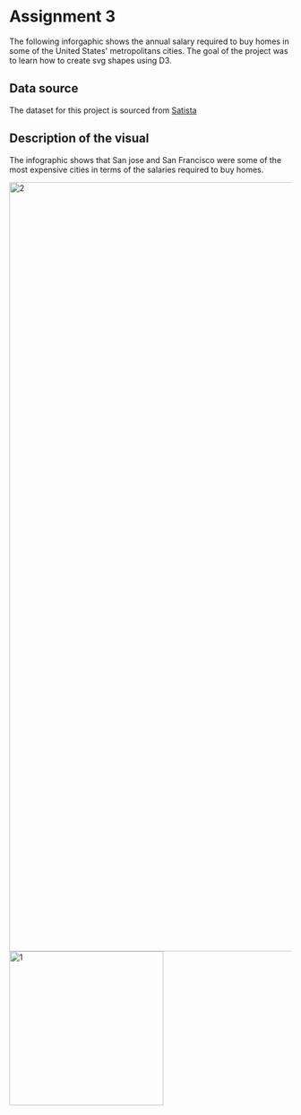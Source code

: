 # Assignment 3

The following inforgaphic shows the annual salary required to buy homes in some of the United States' metropolitans cities. The goal of the project was to learn how to create svg shapes using D3.

## Data source

The dataset for this project is sourced from [Satista](https://www-statista-com.ezproxy.pratt.edu/statistics/1235757/salary-needed-to-buy-median-priced-home-usa-by-metro/)

## Description of the visual

The infographic shows that San jose and San Francisco were some of the most expensive cities in terms of the salaries required to buy homes.

<img width="1373" alt="2" src="https://user-images.githubusercontent.com/102167360/192171893-cde07d0d-e882-4902-a3fe-9e6719f027c6.png">

<img width="275" alt="1" src="https://user-images.githubusercontent.com/102167360/192171898-bc716e36-3356-4318-8e7a-0249a093316c.png">
